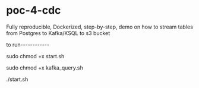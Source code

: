 # poc-4-cdc
Fully reproducible, Dockerized, step-by-step, demo on how to stream tables from Postgres to Kafka/KSQL to s3 bucket

to run------------

sudo chmod +x start.sh

sudo chmod +x kafka_query.sh

./start.sh
